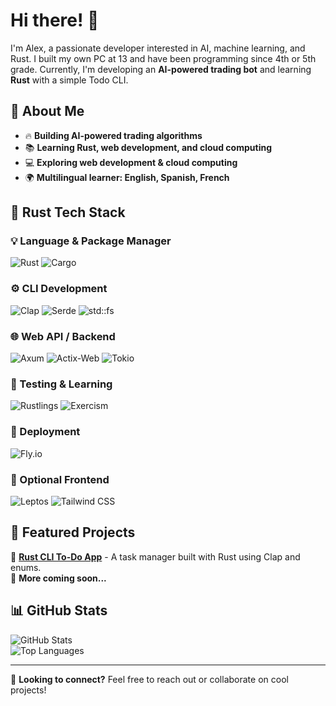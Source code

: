 # Hi there! 👋  

I'm Alex, a passionate developer interested in AI, machine learning, and Rust. I built my own PC at 13 and have been programming since 4th or 5th grade. Currently, I'm developing an **AI-powered trading bot** and learning **Rust** with a simple Todo CLI.

## 🚀 About Me  
- 🔥 **Building AI-powered trading algorithms**  
- 📚 **Learning Rust, web development, and cloud computing**  
- 💻 **Exploring web development & cloud computing**  
- 🌍 **Multilingual learner: English, Spanish, French**  

## 🦀 Rust Tech Stack

### 💡 Language & Package Manager
![Rust](https://img.shields.io/badge/Rust-000000?style=for-the-badge&logo=rust&logoColor=white)
![Cargo](https://img.shields.io/badge/Cargo-000000?style=for-the-badge&logo=rust&logoColor=white)

### ⚙️ CLI Development
![Clap](https://img.shields.io/badge/Clap-7B42BC?style=for-the-badge)
![Serde](https://img.shields.io/badge/Serde-1E90FF?style=for-the-badge)
![std::fs](https://img.shields.io/badge/std::fs-555555?style=for-the-badge)

### 🌐 Web API / Backend
![Axum](https://img.shields.io/badge/Axum-4B0082?style=for-the-badge)
![Actix-Web](https://img.shields.io/badge/Actix--Web-25D366?style=for-the-badge)
![Tokio](https://img.shields.io/badge/Tokio-663399?style=for-the-badge)

### 🧪 Testing & Learning
![Rustlings](https://img.shields.io/badge/Rustlings-DEA584?style=for-the-badge)
![Exercism](https://img.shields.io/badge/Exercism-009CAB?style=for-the-badge&logo=exercism&logoColor=white)

### 🚀 Deployment
![Fly.io](https://img.shields.io/badge/Fly.io-011627?style=for-the-badge)

### 🎨 Optional Frontend
![Leptos](https://img.shields.io/badge/Leptos-6D28D9?style=for-the-badge)
![Tailwind CSS](https://img.shields.io/badge/Tailwind_CSS-38B2AC?style=for-the-badge&logo=tailwind-css&logoColor=white)


## 📌 Featured Projects  
🔹 **[Rust CLI To-Do App](https://github.com/arefermat/Rusty_Tracker)** - A task manager built with Rust using Clap and enums.  
🔹 **More coming soon...**  

## 📊 GitHub Stats  
![GitHub Stats](https://github-readme-stats.vercel.app/api?username=arefermat&show_icons=true&theme=dark&v=1)  
![Top Languages](https://github-readme-stats.vercel.app/api/top-langs/?username=arefermat&layout=compact&theme=dark&v=1)  

---

💬 **Looking to connect?** Feel free to reach out or collaborate on cool projects!  

